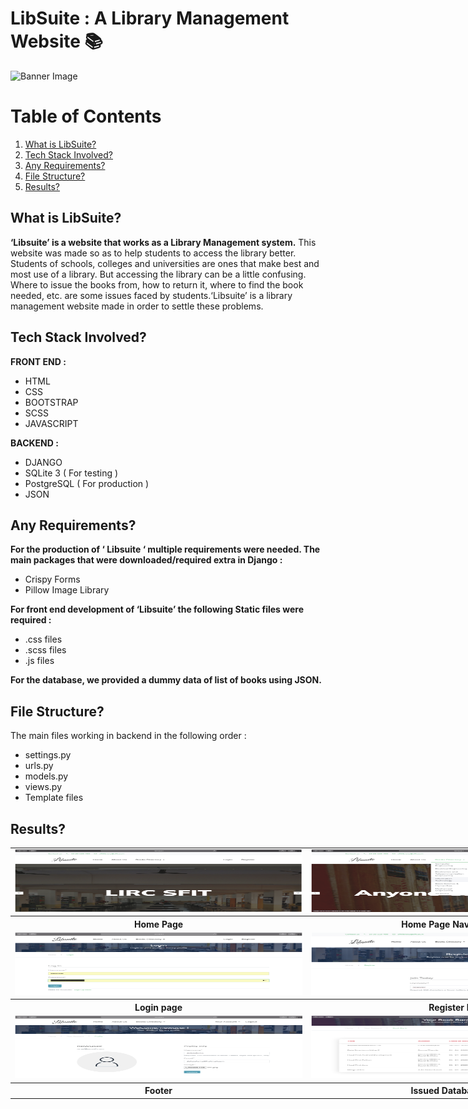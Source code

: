# LibSuite : A Library Management Website :books:

<img src="https://images.pexels.com/photos/1319854/pexels-photo-1319854.jpeg?auto=compress&cs=tinysrgb&dpr=2&h=400&w=1260" alt="Banner Image">

# Table of Contents
1. <a href="#What is LibSuite?">What is LibSuite?</a>
2. <a href="#Tech Stack Involved?">Tech Stack Involved?</a>
3. <a href="#Any Requirements?">Any Requirements?</a>
4. <a href="#File Structure?">File Structure?</a>
5. <a href="#Results?">Results?</a>

## <a name="What is LibSuite?">What is LibSuite?</a>
**‘Libsuite’ is a website that works as a Library Management system.** This website was made so as to help students to access the library better. Students of schools, colleges and universities are ones that make best and most use of a library. But accessing the library can be a little confusing. Where to issue the books from, how to return it, where to find the book needed, etc. are some issues faced by students.‘Libsuite’ is a library management website made in order to settle these problems.

## <a name="Tech Stack Involved?">Tech Stack Involved?</a>
**FRONT END :**
- HTML
- CSS
- BOOTSTRAP
- SCSS
- JAVASCRIPT

**BACKEND :**
- DJANGO
- SQLite 3 ( For testing )
- PostgreSQL ( For production )
- JSON

## <a name="Any Requirements?">Any Requirements?</a>
**For the production of ‘ Libsuite ‘ multiple requirements were needed. The main packages that were downloaded/required extra in Django :**
- Crispy Forms 
- Pillow Image Library

**For front end development of  ‘Libsuite’ the following Static files were required :**
- .css files
- .scss files
- .js files

**For the database, we provided a dummy data of list of books using JSON.**

## <a name="File Structure?">File Structure?</a>
The main files working in backend in the following order :
- settings.py
- urls.py
- models.py
- views.py
- Template files

## <a name="Results?">Results?</a>

<table style="width:1920px; border: black; margin: 0px auto;" class="skinny" cellspacing="0" cellpadding="0">
    <tr>
        <td>
            <img src="results/home1.png" alt="Image" width="700" height="100">
        </td>
        <td>
            <img src="results/home2.png" alt="Image" width="700" height="100">
        </td>
        <td>
            <img src="results/home3.png" alt="Image" width="700" height="100">
        </td>
        <td>
            <img src="results/about.png" alt="Image" width="700" height="100">
        </td>
    </tr>
    <tr>
        <th>Home Page</th>
        <th>Home Page Navigation Bar</th>
        <th>Home Page Slider Images</th>
        <th>About Page</th>
    </tr>
    <tr>
        <td>
            <img src="results/login.png" alt="Image" width="700" height="100">
        </td>
        <td>
            <img src="results/register.png" alt="Image" width="700" height="100">
        </td>
        <td>
            <img src="results/account.png" alt="Image" width="700" height="100">
        </td>
        <td>
            <img src="results/booksDatabase.png" alt="Image" width="700" height="100">
        </td>
    </tr>
    <tr>
        <th>Login page</th>
        <th>Register Page</th>
        <th>Account Profile</th>
        <th>Issued Database Page</th>
    </tr>  
    <tr>
        <td>
            <img src="results/account.png" alt="Image" width="700" height="100">
        </td>
        <td>
            <img src="results/booksDatabase.png" alt="Image" width="700" height="100">
        </td>
        <td></td>
        <td></td>
    </tr>
    <tr>
        <th>Footer</th>
        <th>Issued Database Page</th>
        <th></th>
        <th></th>
    </tr>
</table>
